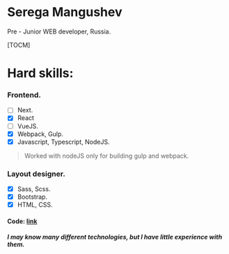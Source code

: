 # Serega Mangushev  
Pre - Junior WEB developer, Russia.

[TOCM]

# Hard skills: 

### Frontend. 
 
- [ ] Next.  
- [x] React
- [ ] VueJS.
- [x] Webpack, Gulp. 
- [x] Javascript, Typescript, NodeJS.  

> Worked with nodeJS only for building gulp and webpack.

### Layout designer.  

- [x] Sass, Scss. 
- [x] Bootstrap.
- [x] HTML, CSS. 

#### Code: [link](https://github.com/Binatik/Code)
##### I may know many different technologies, but I have little experience with them.
